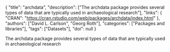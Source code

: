 {
  "title": "archdata",
  "description": ["The archdata package provides several types of data that are typically used in archaeological research"],
  "links": {
    "CRAN": "https://cran.rstudio.com/web/packages/archdata/index.html"
  },
  "authors": ["David L. Carlson", "Georg Roth"],
  "categories": ["Packages and libraries"],
  "tags": ["Datasets"],
  "doi": null
}

<!-- Generated by csv2md.R – do not edit by hand -->

The archdata package provides several types of data that are typically used in archaeological research